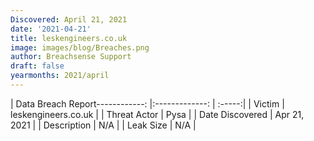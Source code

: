 ```yaml
---
Discovered: April 21, 2021
date: '2021-04-21'
title: leskengineers.co.uk
image: images/blog/Breaches.png
author: Breachsense Support
draft: false
yearmonths: 2021/april
---
```


| Data Breach Report------------:   |:-------------:    | :-----:|
| Victim    | leskengineers.co.uk      | 
| Threat Actor    | Pysa      | 
| Date Discovered    | Apr 21, 2021      | 
| Description    | N/A      | 
| Leak Size    | N/A      | 

